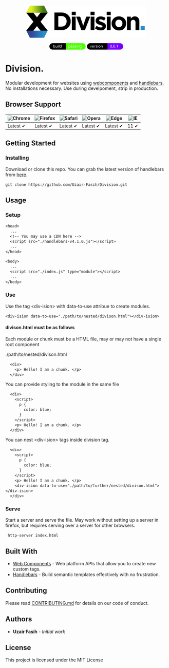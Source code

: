 <p align="center"><img height="100" src="./assets/Division.png" alt="Sandglass logo"></p>

<p align="center">
  <img height="20" margin="20" src="./assets/build-passing.svg" alt="Build Status" />
  <img height="20" margin="20" src="./assets/version.svg" alt="Version Status" />
</p>

# Division.
Modular development for websites using 
<a href="https://www.webcomponents.org/introduction" target="_blank" rel="noopener noreferrer">webcomponents</a>
and <a href="https://handlebarsjs.com/" target="_blank" rel="noopener noreferrer">handlebars</a>. 
No installations necessary. Use during develpoment, strip in production.

## Browser Support

![Chrome](https://raw.github.com/alrra/browser-logos/master/src/chrome/chrome_48x48.png) | ![Firefox](https://raw.github.com/alrra/browser-logos/master/src/firefox/firefox_48x48.png) | ![Safari](https://raw.github.com/alrra/browser-logos/master/src/safari/safari_48x48.png) | ![Opera](https://raw.github.com/alrra/browser-logos/master/src/opera/opera_48x48.png) | ![Edge](https://raw.github.com/alrra/browser-logos/master/src/edge/edge_48x48.png) | ![IE](https://raw.github.com/alrra/browser-logos/master/src/archive/internet-explorer_9-11/internet-explorer_9-11_48x48.png) |
--- | --- | --- | --- | --- | --- |
Latest ✔ | Latest ✔ | Latest ✔ | Latest ✔ | Latest ✔ | 11 ✔ |

## Getting Started

### Installing

Download or clone this repo. You can grab the latest version of handlebars from <a href="https://handlebarsjs.com/" target="_blank" rel="noopener noreferrer">here</a>. 

```
git clone https://github.com/Uzair-Fasih/Division.git
```

## Usage

### Setup

```
<head>
  ...
  <!-- You may use a CDN here -->
  <script src="./handlebars-v4.1.0.js"></script>
  ...
</head>
```

```
<body>
  ...
  <script src="./index.js" type="module"></script>
  ...
</body>
```

### Use

Use the tag &lt;div-ision&gt; with data-to-use attribue to create modules.

```
<div-ision data-to-use="./path/to/nested/divison.html"></div-ision>
```

#### divison.html must be as follows

Each module or chunk must be a HTML file, may or may not have a single root component

./path/to/nested/divison.html
```
  <div>
    <p> Hello! I am a chunk. </p>
  </div>
```

You can provide styling to the module in the same file

```
  <div>
    <script>
      p {
        color: blue;
      }
    </script>
    <p> Hello! I am a chunk. </p>
  </div>
```
You can nest &lt;div-ision&gt; tags inside division tag.

```
  <div>
    <script>
      p {
        color: blue;
      }
    </script>
    <p> Hello! I am a chunk. </p>
    <div-ision data-to-use="./path/to/further/nested/divison.html"></div-ision>
  </div>
```

### Serve

Start a server and serve the file. May work without setting up a server in firefox, but requires serving over a server for other browsers. 

```
 http-server index.html
```

## Built With

* [Web Components](https://www.webcomponents.org/introduction) - Web platform APIs that allow you to create new custom tags.
* [Handlebars](https://handlebarsjs.com/) - Build semantic templates effectively with no frustration. 

## Contributing

Please read [CONTRIBUTING.md](https://gist.github.com/PurpleBooth/b24679402957c63ec426) for details on our code of conduct.

## Authors

* **Uzair Fasih** - *Initial work*

## License

This project is licensed under the MIT License
